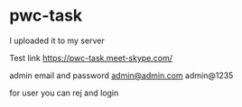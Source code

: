# pwc-task

I uploaded it to my server

Test link 
https://pwc-task.meet-skype.com/

admin email and password 
admin@admin.com
admin@1235

for user you can rej and login 
